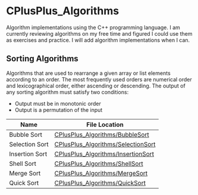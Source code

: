 # CPlusPlus_Algorithms

Algorithm implementations using the C++ programming language. I am currently reviewing algorithms on my free time and figured I could
use them as exercises and practice. I will add algorithm implementations when I can. 


## Sorting Algorithms
Algorithms that are used to rearrange a given array or list elements according to an order. The most frequently used orders are numerical order and lexicographical order, either ascending or descending. The output of any sorting algorithm must satisfy two conditions:
- Output must be in monotonic order
- Output is a permutation of the input


| Name | File Location |
| ---- | ------------- |
| Bubble Sort | [CPlusPlus_Algorithms/BubbleSort](https://github.com/AbstractAvival/CPlusPlus_Algorithms/blob/master/CPlusPlus_Algorithms/BubbleSort.h) |
| Selection Sort | [CPlusPlus_Algorithms/SelectionSort](https://github.com/AbstractAvival/CPlusPlus_Algorithms/blob/master/CPlusPlus_Algorithms/SelectionSort.h) |
| Insertion Sort | [CPlusPlus_Algorithms/InsertionSort](https://github.com/AbstractAvival/CPlusPlus_Algorithms/blob/master/CPlusPlus_Algorithms/InsertionSort.h) |
| Shell Sort | [CPlusPlus_Algorithms/ShellSort](https://github.com/AbstractAvival/CPlusPlus_Algorithms/blob/master/CPlusPlus_Algorithms/ShellSort.h) |
| Merge Sort | [CPlusPlus_Algorithms/MergeSort](https://github.com/AbstractAvival/CPlusPlus_Algorithms/blob/master/CPlusPlus_Algorithms/MergeSort.h) |
| Quick Sort | [CPlusPlus_Algorithms/QuickSort](https://github.com/AbstractAvival/CPlusPlus_Algorithms/blob/master/CPlusPlus_Algorithms/QuickSort.h) |
